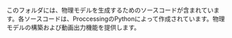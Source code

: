 このフォルダには、物理モデルを生成するためのソースコードが含まれています。各ソースコードは、ProccessingのPythonによって作成されています。物理モデルの構築および動画出力機能を提供します。

